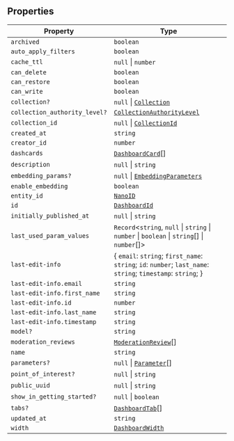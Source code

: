 ## Properties

| Property                                                              | Type                                                                                                           |
| --------------------------------------------------------------------- | -------------------------------------------------------------------------------------------------------------- |
| <a id="archived"></a> `archived`                                      | `boolean`                                                                                                      |
| <a id="auto_apply_filters"></a> `auto_apply_filters`                  | `boolean`                                                                                                      |
| <a id="cache_ttl"></a> `cache_ttl`                                    | `null` \| `number`                                                                                             |
| <a id="can_delete"></a> `can_delete`                                  | `boolean`                                                                                                      |
| <a id="can_restore"></a> `can_restore`                                | `boolean`                                                                                                      |
| <a id="can_write"></a> `can_write`                                    | `boolean`                                                                                                      |
| <a id="collection"></a> `collection?`                                 | `null` \| [`Collection`](internal/Collection.md)                                                               |
| <a id="collection_authority_level"></a> `collection_authority_level?` | [`CollectionAuthorityLevel`](internal/CollectionAuthorityLevel.md)                                             |
| <a id="collection_id"></a> `collection_id`                            | `null` \| [`CollectionId`](internal/CollectionId.md)                                                           |
| <a id="created_at"></a> `created_at`                                  | `string`                                                                                                       |
| <a id="creator_id"></a> `creator_id`                                  | `number`                                                                                                       |
| <a id="dashcards"></a> `dashcards`                                    | [`DashboardCard`](internal/DashboardCard.md)[]                                                                 |
| <a id="description"></a> `description`                                | `null` \| `string`                                                                                             |
| <a id="embedding_params"></a> `embedding_params?`                     | `null` \| [`EmbeddingParameters`](internal/EmbeddingParameters.md)                                             |
| <a id="enable_embedding"></a> `enable_embedding`                      | `boolean`                                                                                                      |
| <a id="entity_id"></a> `entity_id`                                    | [`NanoID`](internal/NanoID.md)                                                                                 |
| <a id="id"></a> `id`                                                  | [`DashboardId`](internal/DashboardId.md)                                                                       |
| <a id="initially_published_at"></a> `initially_published_at`          | `null` \| `string`                                                                                             |
| <a id="last_used_param_values"></a> `last_used_param_values`          | `Record`\<`string`, `null` \| `string` \| `number` \| `boolean` \| `string`[] \| `number`[]\>                  |
| <a id="last-edit-info"></a> `last-edit-info`                          | \{ `email`: `string`; `first_name`: `string`; `id`: `number`; `last_name`: `string`; `timestamp`: `string`; \} |
| `last-edit-info.email`                                                | `string`                                                                                                       |
| `last-edit-info.first_name`                                           | `string`                                                                                                       |
| `last-edit-info.id`                                                   | `number`                                                                                                       |
| `last-edit-info.last_name`                                            | `string`                                                                                                       |
| `last-edit-info.timestamp`                                            | `string`                                                                                                       |
| <a id="model"></a> `model?`                                           | `string`                                                                                                       |
| <a id="moderation_reviews"></a> `moderation_reviews`                  | [`ModerationReview`](internal/ModerationReview.md)[]                                                           |
| <a id="name"></a> `name`                                              | `string`                                                                                                       |
| <a id="parameters"></a> `parameters?`                                 | `null` \| [`Parameter`](internal/Parameter.md)[]                                                               |
| <a id="point_of_interest"></a> `point_of_interest?`                   | `null` \| `string`                                                                                             |
| <a id="public_uuid"></a> `public_uuid`                                | `null` \| `string`                                                                                             |
| <a id="show_in_getting_started"></a> `show_in_getting_started?`       | `null` \| `boolean`                                                                                            |
| <a id="tabs"></a> `tabs?`                                             | [`DashboardTab`](internal/DashboardTab.md)[]                                                                   |
| <a id="updated_at"></a> `updated_at`                                  | `string`                                                                                                       |
| <a id="width"></a> `width`                                            | [`DashboardWidth`](internal/DashboardWidth.md)                                                                 |
